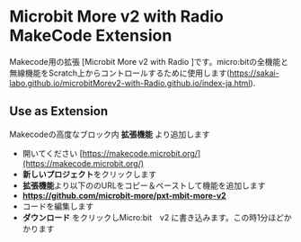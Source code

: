 
# Microbit More v2 with Radio MakeCode Extension

Makecode用の拡張 [Microbit More v2 with Radio ]です。micro:bitの全機能と無線機能をScratch上からコントロールするために使用します(https://sakai-labo.github.io/microbitMorev2-with-Radio.github.io/index-ja.html).

## Use as Extension

Makecodeの高度なブロック内 **拡張機能** より追加します

* 開いてください [https://makecode.microbit.org/](https://makecode.microbit.org/)
*  **新しいプロジェクト**をクリックします
*  **拡張機能**より以下ののURLをコピー＆ペーストして機能を追加します 
* **https://github.com/microbit-more/pxt-mbit-more-v2** 
* コードを編集します
*  **ダウンロード** をクリックしMicro:bit　v2 に書き込みます。この時1分ほどかかります
